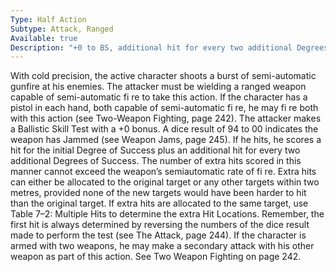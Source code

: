 ```yaml
---
Type: Half Action
Subtype: Attack, Ranged
Available: true
Description: "+0 to BS, additional hit for every two additional Degrees of Success."
---
```


With cold precision, the active character shoots a burst of
semi-automatic gunfire at his enemies. The attacker must be
wielding a ranged weapon capable of semi-automatic fi re to
take this action. If the character has a pistol in each hand,
both capable of semi-automatic fi re, he may fi re both with
this action (see Two-Weapon Fighting, page 242).
The attacker makes a Ballistic Skill Test with a +0 bonus.
A dice result of 94 to 00 indicates the weapon has Jammed
(see Weapon Jams, page 245). If he hits, he scores a hit for
the initial Degree of Success plus an additional hit for every
two additional Degrees of Success. The number of extra hits
scored in this manner cannot exceed the weapon’s semiautomatic
rate of fi re. Extra hits can either be allocated to
the original target or any other targets within two metres,
provided none of the new targets would have been harder
to hit than the original target. If extra hits are allocated to
the same target, use Table 7–2: Multiple Hits to determine
the extra Hit Locations. Remember, the first hit is always
determined by reversing the numbers of the dice result made
to perform the test (see The Attack, page 244).
If the character is armed with two weapons, he may make a
secondary attack with his other weapon as part of this action.
See Two Weapon Fighting on page 242.